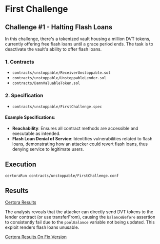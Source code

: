 # First Challenge

## Challenge #1 - Halting Flash Loans

In this challenge, there's a tokenized vault housing a million DVT tokens, currently offering free flash loans until a grace period ends. The task is to deactivate the vault's ability to offer flash loans.

### 1. Contracts

- `contracts/unstoppable/ReceiverUnstoppable.sol`
- `contracts/unstoppable/UnstoppableLender.sol`
- `contracts/DamnValuableToken.sol`

### 2. Specification

- `contracts/unstoppable/FirstChallenge.spec`

#### Example Specifications:

- **Reachability**: Ensures all contract methods are accessible and executable as intended.
- **Flash Loan Denial of Service**: Identifies vulnerabilities related to flash loans, demonstrating how an attacker could revert flash loans, thus denying service to legitimate users.

## Execution

```
certoraRun contracts/unstoppable/FirstChallenge.conf
```

## Results

[Certora Results](https://prover.certora.com/output/1512/1b14f7e64fd841cdba46e160a5c418ab?anonymousKey=12bee694f43bafa5df07abcb788fa65cb9d68130)

The analysis reveals that the attacker can directly send DVT tokens to the lender contract (or use transferFrom), causing the `balanceBefore` assertion to consistently fail due to the `poolBalance` variable not being updated. This exploit renders flash loans unusable.

[Certora Results On Fix Version](https://prover.certora.com/output/1512/a5ba2f7458d5420aac760d61aac1f2db?anonymousKey=4bfd373d9e1ba1dca2e5a2d44a637e66bf0cc3ae)